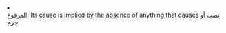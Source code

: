 <li id=62 class=62 class="basic"><div class="nodecontent">المرفوع: Its cause is implied by the absence of anything that causes نصب أو جزم</div></li>
    
